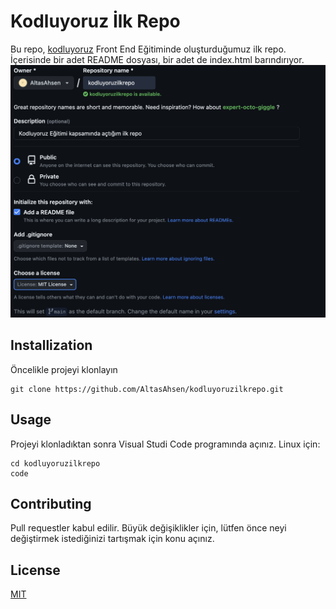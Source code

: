 # Kodluyoruz İlk Repo 
Bu repo, [kodluyoruz](https://kodluyoruz.org/) Front End Eğitiminde oluşturduğumuz ilk repo. İçerisinde bir adet README dosyası, bir adet de index.html barındırıyor. 
![my project](/proje_resmi.png)

## Installization
Öncelikle projeyi klonlayın
``` 
git clone https://github.com/AltasAhsen/kodluyoruzilkrepo.git 
```


## Usage
Projeyi klonladıktan sonra Visual Studi Code programında açınız.
Linux için:
``` 
cd kodluyoruzilkrepo
code 
```

## Contributing
Pull requestler kabul edilir. Büyük değişiklikler için, lütfen önce neyi değiştirmek istediğinizi tartışmak için konu açınız.

## License 
[MIT](https://choosealicense.com/licenses/mit/)